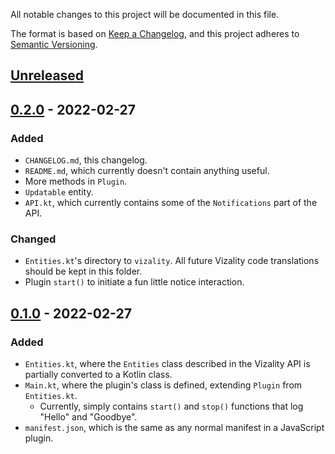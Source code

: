 All notable changes to this project will be documented in this file.

The format is based on [Keep a Changelog](https://keepachangelog.com/en/1.0.0/),
and this project adheres to [Semantic Versioning](https://semver.org/spec/v2.0.0.html).

## [Unreleased]

## [0.2.0] - 2022-02-27
### Added
- `CHANGELOG.md`, this changelog.
- `README.md`, which currently doesn't contain anything useful.
- More methods in `Plugin`.
- `Updatable` entity.
- `API.kt`, which currently contains some of the `Notifications` part of the API.

### Changed
- `Entities.kt`'s directory to `vizality`. All future Vizality code translations should be kept in this folder.
- Plugin `start()` to initiate a fun little notice interaction.

## [0.1.0] - 2022-02-27
### Added
- `Entities.kt`, where the `Entities` class described in the Vizality API is partially converted to a Kotlin class.
- `Main.kt`, where the plugin's class is defined, extending `Plugin` from `Entities.kt`.
  - Currently, simply contains `start()` and `stop()` functions that log "Hello" and "Goodbye".
- `manifest.json`, which is the same as any normal manifest in a JavaScript plugin.

[Unreleased]: https://github.com/valentinegb/vizalityxkotlin/compare/v0.2.0...HEAD
[0.2.0]: https://github.com/valentinegb/vizalityxkotlin/compare/v0.1.0...v0.2.0
[0.1.0]: https://github.com/valentinegb/vizalityxkotlin/releases/v0.1.0
